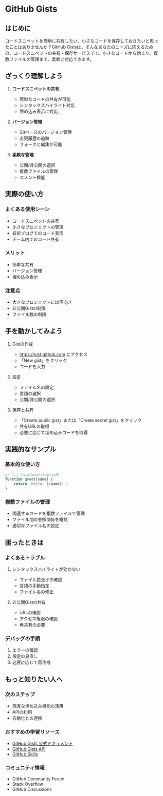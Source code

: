 # GitHub Gists

## はじめに

コードスニペットを簡単に共有したい、小さなコードを保存しておきたいと思ったことはありませんか？GitHub Gistsは、そんなあなたのニーズに応えるための、コードスニペットの共有・保存サービスです。小さなコードから始まり、複数ファイルの管理まで、柔軟に対応できます。

## ざっくり理解しよう

1. **コードスニペットの共有**
   - 簡単なコードの共有が可能
   - シンタックスハイライト対応
   - 埋め込み表示に対応

2. **バージョン管理**
   - Gitベースのバージョン管理
   - 変更履歴の追跡
   - フォークと編集が可能

3. **柔軟な管理**
   - 公開/非公開の選択
   - 複数ファイルの管理
   - コメント機能

## 実際の使い方

### よくある使用シーン
- コードスニペットの共有
- 小さなプロジェクトの管理
- 技術ブログでのコード表示
- チーム内でのコード共有

### メリット
- 簡単な共有
- バージョン管理
- 埋め込み表示

### 注意点
- 大きなプロジェクトには不向き
- 非公開Gistの制限
- ファイル数の制限

## 手を動かしてみよう

1. Gistの作成
   - https://gist.github.com にアクセス
   - 「New gist」をクリック
   - コードを入力

2. 設定
   - ファイル名の設定
   - 言語の選択
   - 公開/非公開の選択

3. 保存と共有
   - 「Create public gist」または「Create secret gist」をクリック
   - 共有URLの取得
   - 必要に応じて埋め込みコードを取得

## 実践的なサンプル

### 基本的な使い方
```javascript
// シンプルなJavaScriptの例
function greet(name) {
    return `Hello, ${name}!`;
}
```

### 複数ファイルの管理
- 関連するコードを複数ファイルで管理
- ファイル間の参照関係を維持
- 適切なファイル名の設定

## 困ったときは

### よくあるトラブル
1. シンタックスハイライトが効かない
   - ファイル拡張子の確認
   - 言語の手動指定
   - ファイル名の修正

2. 非公開Gistの共有
   - URLの確認
   - アクセス権限の確認
   - 再共有の必要

### デバッグの手順
1. エラーの確認
2. 設定の見直し
3. 必要に応じて再作成

## もっと知りたい人へ

### 次のステップ
- 高度な埋め込み機能の活用
- APIの利用
- 自動化との連携

### おすすめの学習リソース
- [GitHub Gists 公式ドキュメント](https://docs.github.com/ja/github/writing-on-github/editing-and-sharing-content-with-gists)
- [GitHub Gists API](https://docs.github.com/ja/rest/gists)
- [GitHub Skills](https://skills.github.com/)

### コミュニティ情報
- GitHub Community Forum
- Stack Overflow
- GitHub Discussions
